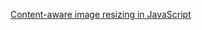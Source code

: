 [Content-aware image resizing in JavaScript](https://trekhleb.dev/blog/2021/content-aware-image-resizing-in-javascript/)

